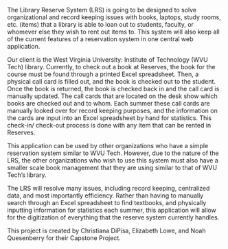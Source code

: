 The Library Reserve System (LRS) is going to be designed to solve organizational and record keeping issues with books, laptops, study rooms, etc. (items) 
that a library is able to loan out to students, faculty, or whomever else they wish to rent out items to. This system will also keep all of the current features of 
a reservation system in one central web application. 

Our client is the West Virginia University: Institute of Technology (WVU Tech) library. Currently, to check out a book at Reserves, the book for the course must be 
found through a printed Excel spreadsheet. Then, a physical call card is filled out, and the book is checked out to the student. Once the book is returned, the book is
checked back in and the call card is manually updated. The call cards that are located on the desk show which books are checked out and to whom. Each summer these call
cards are manually looked over for record keeping purposes, and the information on the cards are input into an Excel spreadsheet by hand for statistics. This 
check-in/ check-out process is done with any item that can be rented in Reserves. 

This application can be used by other organizations who have a simple reservation system similar to WVU Tech. However, due to the nature of the LRS, the other 
organizations who wish to use this system must also have a smaller scale book management that they are using similar to that of WVU Tech’s library. 

The LRS will resolve many issues, including record keeping, centralized data, and most importantly efficiency. Rather than having to manually search through an 
Excel spreadsheet to find textbooks, and physically inputting information for statistics each summer, this application will allow for the digitization of everything 
that the reserve system currently handles. 

This project is created by Christiana DiPisa, Elizabeth Lowe, and Noah Quesenberry for their Capstone Project.
